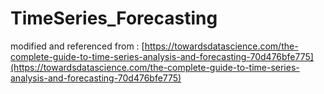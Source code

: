 # TimeSeries_Forecasting
modified and referenced from : [https://towardsdatascience.com/the-complete-guide-to-time-series-analysis-and-forecasting-70d476bfe775](https://towardsdatascience.com/the-complete-guide-to-time-series-analysis-and-forecasting-70d476bfe775)